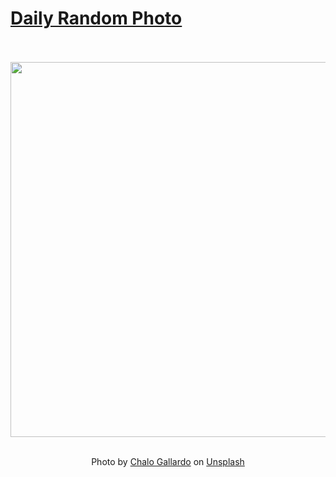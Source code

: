 # [Daily Random Photo](https://www.dailyrandomphoto.com/)

<div align="center">
  <br>
  <br>
  <a href="https://www.dailyrandomphoto.com/p/2024/2024-01-05/"><img src="https://images.unsplash.com/photo-1701921188059-daa354b6a91c?crop=entropy&cs=tinysrgb&fit=max&fm=jpg&ixid=M3w3NzUwOHwwfDF8cmFuZG9tfHx8fHx8fHx8MTcwNDQxNDY1OHw&ixlib=rb-4.0.3&q=80&w=1080" width="600px"></a>
  <br>
  <br>
  <p class="has-text-grey">Photo by <a href="https://unsplash.com/@chalogallardo?utm_source=Daily%20Random%20Photo&amp;utm_medium=referral" target="_blank" rel="noopener noreferrer">Chalo Gallardo</a> on <a href="https://unsplash.com/photos/a-large-clock-tower-towering-over-the-city-of-london-FvFn9MY2tjA?utm_source=Daily%20Random%20Photo&amp;utm_medium=referral" target="_blank" rel="noopener noreferrer">Unsplash</a></p>
</div>
